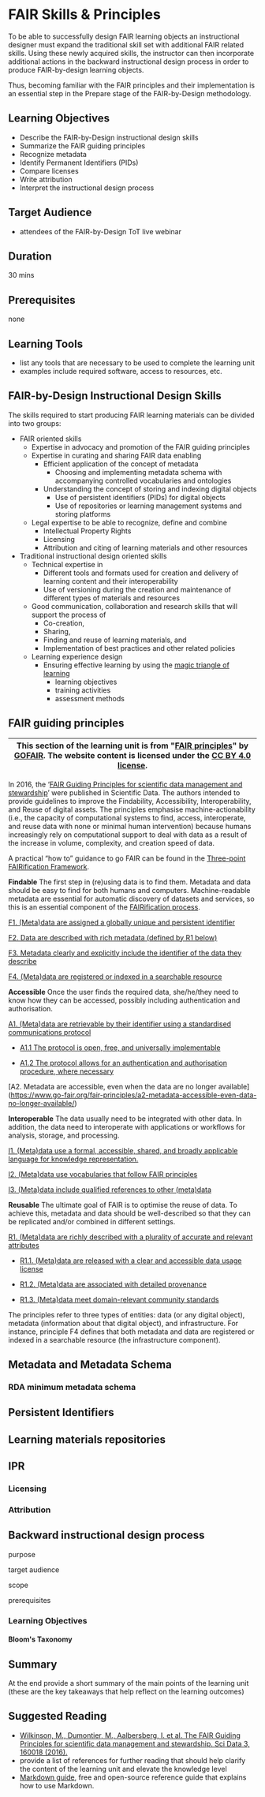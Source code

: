 [_metadata_:author]:- "Skills4EOSC T2.3"
[_metadata_:title]:- "FAIR Skills & Principles"
[_metadata_:tags]:- "FAIR-by-Design learning materials, FAIR learning objects, FAIR skills, FAIR principles"



# FAIR Skills & Principles

To be able to successfully design FAIR learning objects an instructional designer must expand the traditional skill set with additional FAIR related skills. Using these newly acquired skills, the instructor can then incorporate additional actions in the backward instructional design process in order to produce FAIR-by-design learning objects. 

Thus, becoming familiar with the FAIR principles and their implementation is an essential step in the Prepare stage of the FAIR-by-Design methodology.

## Learning Objectives
- Describe the FAIR-by-Design instructional design skills
- Summarize the FAIR guiding principles
- Recognize metadata
- Identify Permanent Identifiers (PIDs)
- Compare licenses
- Write attribution
- Interpret the instructional design process

## Target Audience
- attendees of the FAIR-by-Design ToT live webinar

## Duration
30 mins

## Prerequisites
none

## Learning Tools

- list any tools that are necessary to be used to complete the learning unit
- examples include required software, access to resources, etc.

## FAIR-by-Design Instructional Design Skills

The skills required to start producing FAIR learning materials can be divided into two groups:
- FAIR oriented skills
    - Expertise in advocacy and promotion of the FAIR guiding principles
    - Expertise in curating and sharing FAIR data enabling
        - Efficient application of the concept of metadata
            - Choosing and implementing metadata schema with accompanying controlled vocabularies and ontologies
        - Understanding the concept of storing and indexing digital objects
            - Use of persistent identifiers (PIDs) for digital objects
            - Use of repositories or learning management systems and storing platforms
    - Legal expertise to be able to recognize, define and combine 
        - Intellectual Property Rights
        - Licensing
        - Attribution and citing of learning materials and other resources
- Traditional instructional design oriented skills
    - Technical expertise in
        - Different tools and formats used for creation and delivery of learning content and their interoperability
        - Use of versioning during the creation and maintenance of different types of materials and resources
    - Good communication, collaboration and research skills that will support the process of 
        - Co-creation, 
        - Sharing, 
        - Finding and reuse of learning materials, and 
        - Implementation of best practices and other related policies
    - Learning experience design
        - Ensuring effective learning by using the [magic triangle of learning](https://cognota.com/blog/what-is-the-magic-triangle-aligning-learning-objectives-training-activities-and-assessment-methods/)
            - learning objectives
            - training activities
            - assessment methods

## FAIR guiding principles

| This section of the learning unit is from "[FAIR principles](https://www.go-fair.org/fair-principles/)" by [GOFAIR](https://www.go-fair.org/). The website content is licensed under the [CC BY 4.0 license](https://creativecommons.org/licenses/by/4.0/). |
|---|

In 2016, the ‘[FAIR Guiding Principles for scientific data management and stewardship](https://doi.org/10.1038/sdata.2016.18)’ were published in Scientific Data. The authors intended to provide guidelines to improve the Findability, Accessibility, Interoperability, and Reuse of digital assets. The principles emphasise machine-actionability (i.e., the capacity of computational systems to find, access, interoperate, and reuse data with none or minimal human intervention) because humans increasingly rely on computational support to deal with data as a result of the increase in volume, complexity, and creation speed of data.

A practical “how to” guidance to go FAIR can be found in the [Three-point FAIRification Framework](https://www.go-fair.org/how-to-go-fair/).

**Findable**
The first step in (re)using data is to find them. Metadata and data should be easy to find for both humans and computers. Machine-readable metadata are essential for automatic discovery of datasets and services, so this is an essential component of the [FAIRification process](https://www.go-fair.org/fair-principles/fairification-process/).

[F1. (Meta)data are assigned a globally unique and persistent identifier](https://www.go-fair.org/fair-principles/fair-data-principles-explained/f1-meta-data-assigned-globally-unique-persistent-identifiers/)

[F2. Data are described with rich metadata (defined by R1 below)](https://www.go-fair.org/fair-principles/fair-data-principles-explained/f2-data-described-rich-metadata/)

[F3. Metadata clearly and explicitly include the identifier of the data they describe](https://www.go-fair.org/fair-principles/f3-metadata-clearly-explicitly-include-identifier-data-describe/)

[F4. (Meta)data are registered or indexed in a searchable resource](https://www.go-fair.org/fair-principles/f4-metadata-registered-indexed-searchable-resource/)

**Accessible**
Once the user finds the required data, she/he/they need to know how they can be accessed, possibly including authentication and authorisation.

[A1. (Meta)data are retrievable by their identifier using a standardised communications protocol](https://www.go-fair.org/fair-principles/542-2/)

- [A1.1 The protocol is open, free, and universally implementable](https://www.go-fair.org/fair-principles/a1-1-protocol-open-free-universally-implementable/)

- [A1.2 The protocol allows for an authentication and authorisation procedure, where necessary](https://www.go-fair.org/fair-principles/a1-2-protocol-allows-authentication-authorisation-required/)

[A2. Metadata are accessible, even when the data are no longer available] (https://www.go-fair.org/fair-principles/a2-metadata-accessible-even-data-no-longer-available/)

**Interoperable**
The data usually need to be integrated with other data. In addition, the data need to interoperate with applications or workflows for analysis, storage, and processing.

[I1. (Meta)data use a formal, accessible, shared, and broadly applicable language for knowledge representation.](https://www.go-fair.org/fair-principles/i1-metadata-use-formal-accessible-shared-broadly-applicable-language-knowledge-representation/)

[I2. (Meta)data use vocabularies that follow FAIR principles](https://www.go-fair.org/fair-principles/i2-metadata-use-vocabularies-follow-fair-principles/)

[I3. (Meta)data include qualified references to other (meta)data](https://www.go-fair.org/fair-principles/i3-metadata-include-qualified-references-metadata/)

**Reusable**
The ultimate goal of FAIR is to optimise the reuse of data. To achieve this, metadata and data should be well-described so that they can be replicated and/or combined in different settings.

[R1. (Meta)data are richly described with a plurality of accurate and relevant attributes](https://www.go-fair.org/fair-principles/r1-metadata-richly-described-plurality-accurate-relevant-attributes/)

- [R1.1. (Meta)data are released with a clear and accessible data usage license](https://www.go-fair.org/fair-principles/r1-1-metadata-released-clear-accessible-data-usage-license/)

- [R1.2. (Meta)data are associated with detailed provenance](https://www.go-fair.org/fair-principles/r1-2-metadata-associated-detailed-provenance/)

- [R1.3. (Meta)data meet domain-relevant community standards](https://www.go-fair.org/fair-principles/r1-3-metadata-meet-domain-relevant-community-standards/)

The principles refer to three types of entities: data (or any digital object), metadata (information about that digital object), and infrastructure. For instance, principle F4 defines that both metadata and data are registered or indexed in a searchable resource (the infrastructure component).

## Metadata and Metadata Schema



### RDA minimum metadata schema

## Persistent Identifiers

## Learning materials repositories

## IPR

### Licensing

### Attribution

## Backward instructional design process

purpose 

target audience

scope 

prerequisites

### Learning Objectives

#### Bloom's Taxonomy





## Summary

At the end provide a short summary of the main points of the learning unit (these are the key takeaways that help reflect on the learning outcomes)

## Suggested Reading
- [Wilkinson, M., Dumontier, M., Aalbersberg, I. et al. The FAIR Guiding Principles for scientific data management and stewardship. Sci Data 3, 160018 (2016).](https://doi.org/10.1038/sdata.2016.18)
- provide a list of references for further reading that should help clarify the content of the learning unit and elevate the knowledge level
- [Markdown guide](https://www.markdownguide.org/), free and open-source reference guide that explains how to use Markdown.

